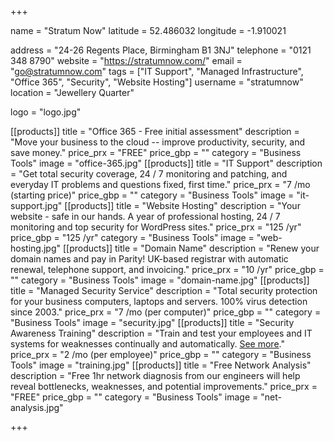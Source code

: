 +++

name = "Stratum Now"
latitude = 52.486032
longitude = -1.910021

address = "24-26 Regents Place, Birmingham B1 3NJ"
telephone = "0121 348 8790"
website = "https://stratumnow.com/"
email = "go@stratumnow.com"
tags = ["IT Support", "Managed Infrastructure", "Office 365", "Security", "Website Hosting"]
username = "stratumnow"
location = "Jewellery Quarter"

logo = "logo.jpg"

[[products]]
  title = "Office 365 - Free initial assessment"
  description = "Move your business to the cloud -- improve productivity, security, and save money."
  price_prx = "FREE"
  price_gbp = ""
  category = "Business Tools"
  image = "office-365.jpg"
[[products]]
  title = "IT Support"
  description = "Get total security coverage, 24 / 7 monitoring and patching, and everyday IT problems and questions fixed, first time."
  price_prx = "7 /mo (starting price)"
  price_gbp = ""
  category = "Business Tools"
  image = "it-support.jpg"
[[products]]
  title = "Website Hosting"
  description = "Your website - safe in our hands. A year of professional hosting, 24 / 7 monitoring and top security for WordPress sites."
  price_prx = "125 /yr"
  price_gbp = "125 /yr"
  category = "Business Tools"
  image = "web-hosting.jpg"
[[products]]
  title = "Domain Name"
  description = "Renew your domain names and pay in Parity! UK-based registrar with automatic renewal, telephone support, and invoicing."
  price_prx = "10 /yr"
  price_gbp = ""
  category = "Business Tools"
  image = "domain-name.jpg"
[[products]]
  title = "Managed Security Service"
  description = "Total security protection for your business computers, laptops and servers. 100% virus detection since 2003."
  price_prx = "7 /mo (per computer)"
  price_gbp = ""
  category = "Business Tools"
  image = "security.jpg"
[[products]]
  title = "Security Awareness Training"
  description = "Train and test your employees and IT systems for weaknesses continually and automatically. [See more](https://stratumnow.com/services/user-security-awareness-training-phishing-testing/)."
  price_prx = "2 /mo (per employee)"
  price_gbp = ""
  category = "Business Tools"
  image = "training.jpg"
[[products]]
  title = "Free Network Analysis"
  description = "Free 1hr network diagnosis from our engineers will help reveal bottlenecks, weaknesses, and potential improvements."
  price_prx = "FREE"
  price_gbp = ""
  category = "Business Tools"
  image = "net-analysis.jpg"

+++

